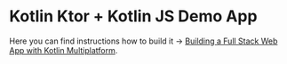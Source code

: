 # Kotlin Ktor + Kotlin JS Demo App

Here you can find instructions how to build it -> [Building a Full Stack Web App with Kotlin Multiplatform](https://play.kotlinlang.org/hands-on/Full%20Stack%20Web%20App%20with%20Kotlin%20Multiplatform/).
